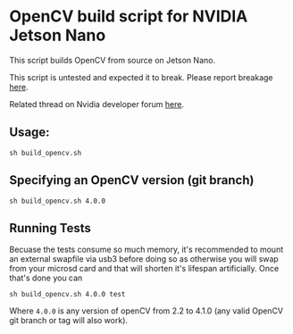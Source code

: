# OpenCV build script for NVIDIA Jetson Nano

This script builds OpenCV from source on Jetson Nano.

This script is untested and expected it to break. Please report breakage 
[here](https://github.com/mdegans/nano_build_opencv/issues).

Related thread on Nvidia developer forum 
[here](https://devtalk.nvidia.com/default/topic/1051133/jetson-nano/opencv-build-script/).

## Usage:
```shell
sh build_opencv.sh
```

## Specifying an OpenCV version (git branch)
```shell
sh build_opencv.sh 4.0.0
```

## Running Tests
Becuase the tests consume so much memory, it's recommended to mount an external 
swapfile via usb3 before doing so as otherwise you will swap from your microsd 
card and that will shorten it's lifespan artificially. Once that's done you can

```shell
sh build_opencv.sh 4.0.0 test
```

Where `4.0.0` is any version of openCV from 2.2 to 4.1.0
(any valid OpenCV git branch or tag will also work).